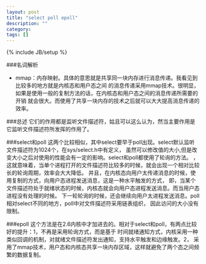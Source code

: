 ```yaml
---
layout: post
title: "select poll epoll"
description: ""
category: 
tags: []
---
```

{% include JB/setup %}

###名词解析
+ mmap：内存映射。具体的意思就是共享同一块内存进行消息传递。我看见到比较多的地方就是内核态和用户态之间
的消息传递采用mmap技术。很明显，如果是使用一般的复制方法的话，在内核态和用户态之间的消息传递所需要的开销
就会很大。而使用了共享一块内存的技术之后就可以大大提高消息传递的效率。


###总述
它们的作用都是监听文件描述符，姑且可以这么认为，然当主要作用是它监听文件描述符所发挥的作用了。

###select和poll
这两个比较相似，其中select要早于poll出现。select默认监听文件描述符为1024个，在sys/select.h中有定义，
虽然可以修改值的大小,但是改变大小之后对使用的性能会有一定的影响。select和poll都使用了轮询的方法。
，这就意味着，当单个进程打开的文件描述符比较多的时候，就会出现一个相对比较长的轮询周期，效率会大大降低。
并且，在内核态向用户太传递消息的时候，使用复制的方式，向用户态进程发送消息，这是一种水平触发的方式，
即，当某个文件描述符处于就绪状态的时候，内核态就会向用户态进程发送消息。而当用户态进程没有处理的时候。
下一轮轮询的时候，还会继续向用户太进程发送消息。poll相对select不同的地方，poll中对文件描述符采用链表组织，
因此访问的大小没有限制。

###epoll
这个方法是在2.6内核中才加进去的。相对于select和poll，有两点比较好的提升：1，不再是采用轮询方式，而是基于
时间就绪通知方式，内核采用一种类似回调的机制，对就绪文件描述符发出通知，支持水平触发和边缘触发。2，
采用了mmap技术，用户态和内核态共享一块内存区域，这样就避免了两个态之间频繁的数据复制。

